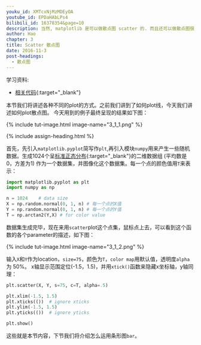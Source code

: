 ```yaml
---
youku_id: XMTcxNjMzMDEyOA
youtube_id: EPDaHAbLPs4
bilibili_id: 16378354&page=10
description: 当然, matplotlib 是可以做散点图 scatter 的. 而且还可以做散点图很多特效, 我们来做一个练习.
author: Hao
chapter: 3
title: Scatter 散点图
date: 2016-11-3
post-headings:
  - 散点图
---
```


学习资料:
  * [相关代码](https://github.com/MorvanZhou/tutorials/blob/master/matplotlibTUT/plt10_scatter.py){:target="_blank"}


本节我们将讲述各种不同的plot的方式。之前我们讲到了如何plot线，今天我们讲述如何plot散点图。
今天用到的例子最终呈现的结果如下图：

{% include tut-image.html image-name="3_1_1.png" %}

{% include assign-heading.html %}

首先，先引入`matplotlib.pyplot`简写作`plt`,再引入模块`numpy`用来产生一些随机数据。生成1024个呈[标准正态分布](https://zh.wikipedia.org/wiki/%E6%AD%A3%E6%80%81%E5%88%86%E5%B8%83){:target="_blank"}的二维数据组 (平均数是0，方差为1) 作为一个数据集，并图像化这个数据集。每一个点的颜色值用`T`来表示：

```python
import matplotlib.pyplot as plt
import numpy as np

n = 1024    # data size
X = np.random.normal(0, 1, n) # 每一个点的X值
Y = np.random.normal(0, 1, n) # 每一个点的Y值
T = np.arctan2(Y,X) # for color value
```



数据集生成完毕，现在来用`scatter`plot这个点集，鼠标点上去，可以看到这个函数的各个parameter的描述，如下图：

{% include tut-image.html image-name="3_1_2.png" %}



输入`X`和`Y`作为location，`size=75`，颜色为`T`，`color map`用默认值，透明度`alpha` 为 50%。
x轴显示范围定位(-1.5，1.5)，并用`xtick()`函数来隐藏x坐标轴，y轴同理：

```python
plt.scatter(X, Y, s=75, c=T, alpha=.5)

plt.xlim(-1.5, 1.5)
plt.xticks(())  # ignore xticks
plt.ylim(-1.5, 1.5)
plt.yticks(())  # ignore yticks

plt.show()

```



这些就是本节内容，下节我们将介绍怎么运用条形图`bar`。
